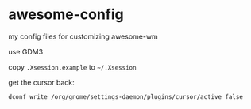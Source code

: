 awesome-config
==============

my config files for customizing awesome-wm

use GDM3

copy `.Xsession.example` to `~/.Xsession`

get the cursor back:

```
dconf write /org/gnome/settings-daemon/plugins/cursor/active false
```
